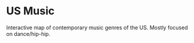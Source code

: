 # US Music

Interactive map of contemporary music genres of the US. Mostly focused on dance/hip-hip.
